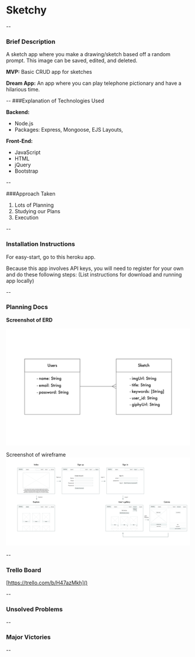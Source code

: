 # Sketchy

--
### Brief Description

A sketch app where you make a drawing/sketch based off a random prompt. This image can be saved, edited, and deleted. 

**MVP:**
Basic CRUD app for sketches

**Dream App:**
An app where you can play telephone pictionary and have a hilarious time. 

--
###Explanation of Technologies Used

**Backend:**

* Node.js
* Packages: Express, Mongoose, EJS Layouts, 

**Front-End:** 

* JavaScript
* HTML
* jQuery
* Bootstrap

--

###Approach Taken

1. Lots of Planning
2. Studying our Plans
3. Execution


--
### Installation Instructions

For easy-start, go to this heroku app. 

Because this app involves API keys, you will need to register for your own and do these following steps: 
(List instructions for download and running app locally)

--

### Planning Docs
**Screenshot of ERD**

![Screenshot of ERD](./Screenshots/Sketchy_ERD.jpg)

Screenshot of wireframe
![Screenshot of wireframe](./Screenshots/Sketchy_wireframe.jpg)


--
### Trello Board

[https://trello.com/b/H47azMkh]()

--
### Unsolved Problems

--

### Major Victories

--
